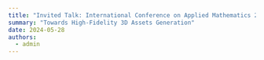 ```yaml
---
title: "Invited Talk: International Conference on Applied Mathematics 2024"
summary: "Towards High-Fidelity 3D Assets Generation"
date: 2024-05-28
authors:
  - admin
---
```

